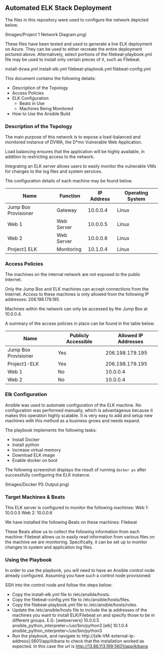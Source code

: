 ## Automated ELK Stack Deployment

The files in this repository were used to configure the network depicted below.

(Images/Project 1 Network Diagram.png)

These files have been tested and used to generate a live ELK deployment on Azure. They can be used to either recreate the entire deployment pictured above. Alternatively, select portions of the filebeat-playbook.yml file may be used to install only certain pieces of it, such as Filebeat.

  install-dvwa.yml
  install-elk.yml
  filebeat-playbook.yml
  filebeat-config.yml

This document contains the following details:
- Description of the Topology
- Access Policies
- ELK Configuration
  - Beats in Use
  - Machines Being Monitored
- How to Use the Ansible Build


### Description of the Topology

The main purpose of this network is to expose a load-balanced and monitored instance of DVWA, the D*mn Vulnerable Web Application.

Load balancing ensures that the application will be highly available, in addition to restricting access to the network.

Integrating an ELK server allows users to easily monitor the vulnerable VMs for changes to the log files and system services.

The configuration details of each machine may be found below.

| Name                 | Function   | IP Address | Operating System |
|----------------------|------------|------------|------------------|
| Jump Box Provisioner | Gateway    | 10.0.0.4   | Linux            |
| Web 1                | Web Server | 10.0.0.5   | Linux            |
| Web 2                | Web Server | 10.0.0.6   | Linux            |
| Project1 ELK         | Monitoring | 10.1.0.4   | Linux            |

### Access Policies

The machines on the internal network are not exposed to the public Internet. 

Only the Jump Box and ELK machines can accept connections from the Internet. Access to these machines is only allowed from the following IP addresses: 206.198.179.195

Machines within the network can only be accessed by the Jump Box at 10.0.0.4.

A summary of the access policies in place can be found in the table below.

| Name                 | Publicly Accessible | Allowed IP Addresses |
|----------------------|---------------------|----------------------|
| Jump Box Provisioner | Yes                 | 206.198.179.195      |
| Project1-ELK         | Yes                 | 206.198.179.195      |
| Web 1                | No                  | 10.0.0.4             |
| Web 2                | No                  | 10.0.0.4             |

### Elk Configuration

Ansible was used to automate configuration of the ELK machine. No configuration was performed manually, which is advantageous because it makes this operation highly scalable.  It is very easy to add and setup new machines with this method as a business grows and needs expand.

The playbook implements the following tasks:
- Install Docker
- Install python
- Increase virtual memory
- Download ELK image
- Enable docker on boot

The following screenshot displays the result of running `docker ps` after successfully configuring the ELK instance.

(Images/Docker PS Output.png)

### Target Machines & Beats
This ELK server is configured to monitor the following machines:
Web 1: 10.0.0.5
Web 2: 10.0.0.6

We have installed the following Beats on these machines:
Filebeat

These Beats allow us to collect the following information from each machine:
Filebeat allows us to easily read information from various files on the machine we are monitoring.  Specifically, it can be set up to monitor changes to system and application log files.

### Using the Playbook
In order to use the playbook, you will need to have an Ansible control node already configured. Assuming you have such a control node provisioned: 

SSH into the control node and follow the steps below:
- Copy the install-elk.yml file to /etc/ansible/hosts.
- Copy the filebeat-config.yml file to /etc/ansible/hosts/files.
- Copy the filebeat-playbook.yml file to /etc/ansible/hosts/roles.
- Update the /etc/ansible/hosts file to include the ip addresses of the machines you want to install ELK/Filebeat on and specify those to be in different groups. E.G.
	[webservers]
	10.0.0.5 ansible_python_interpreter=/usr/bin/python3
	[elk]
	10.1.0.4 ansible_python_interpreter=/usr/bin/python3
- Run the playbook, and navigate to http://[elk-VM-external-ip-address]:5601/app/kibana to check that the installation worked as expected.
	In this case the url is http://13.86.113.199:5601/app/kibana
